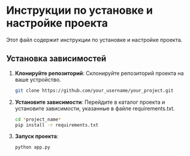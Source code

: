 # Инструкции по установке и настройке проекта

Этот файл содержит инструкции по установке и настройке проекта.

## Установка зависимостей

1. **Клонируйте репозиторий**: Склонируйте репозиторий проекта на ваше устройство.

    ```bash
    git clone https://github.com/your_username/your_project.git
    ```

2. **Установите зависимости**: Перейдите в каталог проекта и установите зависимости, указанные в файле requirements.txt.

    ```bash
    cd *project_name*
    pip install -r requirements.txt
    ```
3. **Запуск проекта**: 

   ```bash
   python app.py
   ```
